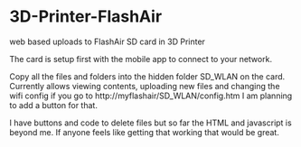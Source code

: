 # 3D-Printer-FlashAir
web based uploads to FlashAir SD card in 3D Printer

The card is setup first with the mobile app to connect to your network.

Copy all the files and folders into the hidden folder SD_WLAN on the card. Currently allows viewing contents, uploading new files and changing the wifi config if you go to http://myflashair/SD_WLAN/config.htm I am planning to add a button for that.

I have buttons and code to delete files but so far the HTML and javascript is beyond me. If anyone feels like getting that working that would be great.

